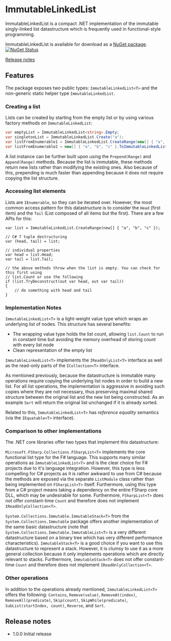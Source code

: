 # ImmutableLinkedList

ImmutableLinkedList is a compact .NET implementation of the immutable singly-linked list datastructure which is frequently used in functional-style programming.

ImmutableLinkedList is available for download as a [NuGet package](https://www.nuget.org/packages/ImmutableLinkedList). [![NuGet Status](http://img.shields.io/nuget/v/ImmutableLinkedList.svg?style=flat)](https://www.nuget.org/packages/ImmutableLinkedList/)

[Release notes](#release-notes)

## Features

The package exposes two public types: `ImmutableLinkedList<T>` and the non-generic static helper type `ImmutableLinkedList`.

### Creating a list

Lists can be created by starting from the empty list or by using various factory methods on `ImmutableLinkedList`:

```C#
var emptyList = ImmutableLinkedList<string>.Empty;
var singletonList = ImmutableLinkedList.Create("a");
var listFromEnumerable1 = ImmutableLinkedList.CreateRange(new[] { "a", "b", "c" });
var listFromEnumerable2 = new[] { "a", "b", "c" }.ToImmutableLinkedList();
```

A list instance can be further built upon using the `Prepend(Range)` and `Append(Range)` methods. Because the list is immutable, these methods return new lists rather than modifying the existing ones. Also because of this, prepending is much faster than appending because it does not require copying the list structure. 

### Accessing list elements

Lists are `IEnumerable`, so they can be iterated over. However, the most common access pattern for this datastructure is to consider the `Head` (first item) and the `Tail` (List composed of all items but the first). There are a few APIs for this:

```
var list = ImmutableLinkedList.CreateRange(new[] { "a", "b", "c" });

// C# 7 tuple destructuring
var (head, tail) = list;

// individual properties
var head = list.Head;
var tail = list.Tail;

// the above methods throw when the list is empty. You can check for this first using
// list.Count or use the following
if (list.TryDeconstruct(out var head, out var tail))
{
    // do something with head and tail
}
```

### Implementation Notes

`ImmutableLinkedList<T>` is a light-weight value type which wraps an underlying list of nodes. This structure has several benefits:
* The wrapping value type holds the list count, allowing `list.Count` to run in constant time but avoiding the memory overhead of storing count with every list node
* Clean representation of the empty list

`ImmutableLinkedList<T>` implements the `IReadOnlyList<T>` interface as well as the read-only parts of the `ICollection<T>` interface.

As mentioned previously, because the datastructure is immutable many operations require copying the underlying list nodes in order to build a new list. For all list operations, the implementation is aggressive in avoiding such copies where they are not necessary, thus preserving maximal shared structure between the original list and the new list being constructed. As an example `Sort` will return the original list unchanged if it is already sorted.

Related to this, `ImmutableLinkedList<T>` has *reference equality* semantics (via the `IEquatable<T>` interface).

### Comparison to other implementations

The .NET core libraries offer two types that implement this datastructure:

`Microsoft.FSharp.Collections.FSharpList<T>` implements the core functional list type for the F# language. This supports many similar operations as `ImmutableLinkedList<T>` and is the clear choice for F# projects due to it's language integration. However, this type is less compelling for C# projects as it is rather awkward to use from C# because the methods are exposed via the separate `ListModule` class rather than being implemented on `FSharpList<T>` itself. Furthermore, using this type from a C# project means taking a dependency on the entire FSharp core DLL, which may be undesirable for some. Furthermore, `FSharpList<T>` does not offer constant-time `Count` and therefore does not implement `IReadOnlyCollection<T>`.

`System.Collections.Immutable.ImmutableStack<T>` from the `System.Collections.Immutable` package offers another implementation of the same basic datastructure (note that `System.Collections.Immutable.ImmutableList<T>` is a very different datastructure based on a binary tree which has very different performance characteristics). `ImmutableStack<T>` is a good choice if you want to use this datastructure to represent a stack. However, it is clumsy to use it as a more general collection because it only implements operations which are directly relevant to stacks. Furthermore, `ImmutableStack<T>` does not offer constant-time `Count` and therefore does not implement `IReadOnlyCollection<T>`.

### Other operations

In addition to the operations already mentioned, `ImmutableLinkedList<T>` offers the following: `Contains`, `Remove(value)`, `RemoveAt(index)`, `RemoveAll(predicate)`, `Skip(count)`, `SkipWhile(predicate)`, `SubList(startIndex, count)`, `Reverse`, and `Sort`.

## Release notes
- 1.0.0 Initial release